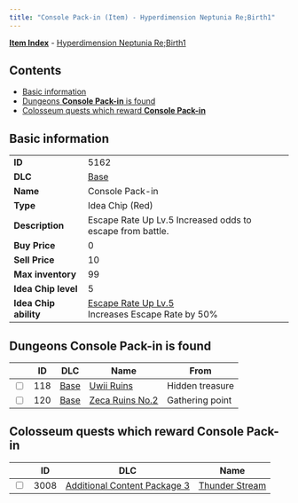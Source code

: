 ```yaml
---
title: "Console Pack-in (Item) - Hyperdimension Neptunia Re;Birth1"
---
```


[**Item Index**](/neptunia/rb1/item/index.html) - [Hyperdimension Neptunia Re;Birth1](/neptunia/rb1)

## Contents

- [Basic information](#basic-information)
- [Dungeons **Console Pack-in** is found](#dungeons-console-pack-in-is-found)
- [Colosseum quests which reward **Console Pack-in**](#colosseum-quests-which-reward-console-pack-in)

## Basic information

|   |   |
| -- | -- |
| **ID** | 5162 |
| **DLC** | [Base](/neptunia/rb1/dlc/1-base.html) |
| **Name** | Console Pack-in |
| **Type** | Idea Chip (Red) |
| **Description** | Escape Rate Up Lv.5 Increased odds to escape from battle. |
| **Buy Price** | 0 |
| **Sell Price** | 10 |
| **Max inventory** | 99 |
| **Idea Chip level** | 5 |
| **Idea Chip ability** | [Escape Rate Up Lv.5](/neptunia/rb1/ability/1-9661-escape-rate-up-lv-5.html)<br />Increases Escape Rate by 50% |

## Dungeons **Console Pack-in** is found

|    | ID | DLC | Name | From |
| -- | -- | --- | ---- | ---- |
| <input type="checkbox" id="rb1-dungeon-1-118" class="trackbox" /> | 118 | [Base](/neptunia/rb1/dlc/1-base.html) | [Uwii Ruins](/neptunia/rb1/dungeon/1-118-uwii-ruins.html) | Hidden treasure |
| <input type="checkbox" id="rb1-dungeon-1-120" class="trackbox" /> | 120 | [Base](/neptunia/rb1/dlc/1-base.html) | [Zeca Ruins No.2](/neptunia/rb1/dungeon/1-120-zeca-ruins-no-2.html) | Gathering point |

## Colosseum quests which reward **Console Pack-in**

|    | ID | DLC | Name |
| -- | -- | --- | ---- |
| <input type="checkbox" id="rb1-colosseum-12-3008" class="trackbox" /> | 3008 | [Additional Content Package 3](/neptunia/rb1/dlc/12-pack3.html) | [Thunder Stream](/neptunia/rb1/colosseum/12-3008-thunder-stream.html) |
